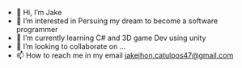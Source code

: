 - 👋 Hi, I’m Jake
- 👀 I’m interested in Persuing my dream to become a software programmer
- 🌱 I’m currently learning C# and 3D game Dev using unity
- 💞️ I’m looking to collaborate on ...
- 📫 How to reach me in my email jakejhon.catulpos47@gmail.com

<!---
Jikoy47/Jikoy47 is a ✨ special ✨ repository because its `README.md` (this file) appears on your GitHub profile.
You can click the Preview link to take a look at your changes.
--->
